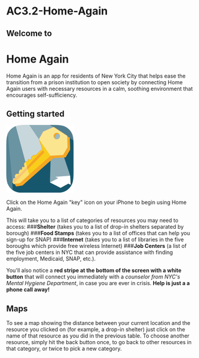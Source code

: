 # AC3.2-Home-Again
## Welcome to
# Home Again

Home Again is an app for residents of New York City that helps ease the transition from a prison institution to open society by connecting Home Again users with necessary resources in a calm, soothing environment that encourages self-sufficiency. 

## Getting started
![](https://github.com/C4Q/AC3.2-Home-Again/blob/margaret/Icon-60%403x.png)

Click on the Home Again "key" icon on your iPhone to begin using Home Again.

This will take you to a list of categories of resources you may need to access: 
###**Shelter** (takes you to a list of drop-in shelters separated by borough)
###**Food Stamps** (takes you to a list of offices that can help you sign-up for SNAP)
###**Internet** (takes you to a list of libraries in the five boroughs which provide free wireless Internet)
###**Job Centers** (a list of the five job centers in NYC that can provide assistance with finding employment, Medicaid, SNAP, etc.). 

You'll also notice a **red stripe at the bottom of the screen with a white button** that will connect you immediately with a *counselor from NYC's Mental Hygiene Department*, in case you are ever in crisis. **Help is just a a phone call away!**

## Maps
To see a map showing the distance between your current location and the resource you clicked on (for example, a drop-in shelter) just click on the name of that resource as you did in the previous table. To choose another resource, simply hit the back button once, to go back to other resources in that category, or twice to pick a new category.
